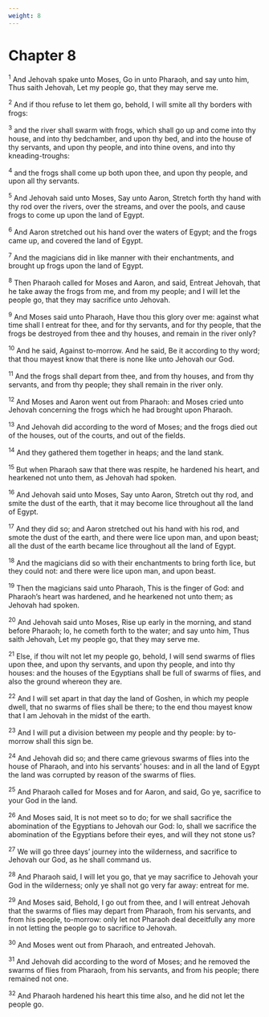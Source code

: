 ```yaml
---
weight: 8
---
```


# Chapter 8

<sup>1</sup> And Jehovah spake unto Moses, Go in unto Pharaoh, and say unto him, Thus saith Jehovah, Let my people go, that they may serve me. 

<sup>2</sup> And if thou refuse to let them go, behold, I will smite all thy borders with frogs: 

<sup>3</sup> and the river shall swarm with frogs, which shall go up and come into thy house, and into thy bedchamber, and upon thy bed, and into the house of thy servants, and upon thy people, and into thine ovens, and into thy kneading-troughs: 

<sup>4</sup> and the frogs shall come up both upon thee, and upon thy people, and upon all thy servants. 

<sup>5</sup> And Jehovah said unto Moses, Say unto Aaron, Stretch forth thy hand with thy rod over the rivers, over the streams, and over the pools, and cause frogs to come up upon the land of Egypt. 

<sup>6</sup> And Aaron stretched out his hand over the waters of Egypt; and the frogs came up, and covered the land of Egypt. 

<sup>7</sup> And the magicians did in like manner with their enchantments, and brought up frogs upon the land of Egypt. 

<sup>8</sup> Then Pharaoh called for Moses and Aaron, and said, Entreat Jehovah, that he take away the frogs from me, and from my people; and I will let the people go, that they may sacrifice unto Jehovah. 

<sup>9</sup> And Moses said unto Pharaoh, Have thou this glory over me: against what time shall I entreat for thee, and for thy servants, and for thy people, that the frogs be destroyed from thee and thy houses, and remain in the river only? 

<sup>10</sup> And he said, Against to-morrow. And he said, Be it according to thy word; that thou mayest know that there is none like unto Jehovah our God. 

<sup>11</sup> And the frogs shall depart from thee, and from thy houses, and from thy servants, and from thy people; they shall remain in the river only. 

<sup>12</sup> And Moses and Aaron went out from Pharaoh: and Moses cried unto Jehovah concerning the frogs which he had brought upon Pharaoh. 

<sup>13</sup> And Jehovah did according to the word of Moses; and the frogs died out of the houses, out of the courts, and out of the fields. 

<sup>14</sup> And they gathered them together in heaps; and the land stank. 

<sup>15</sup> But when Pharaoh saw that there was respite, he hardened his heart, and hearkened not unto them, as Jehovah had spoken. 

<sup>16</sup> And Jehovah said unto Moses, Say unto Aaron, Stretch out thy rod, and smite the dust of the earth, that it may become lice throughout all the land of Egypt. 

<sup>17</sup> And they did so; and Aaron stretched out his hand with his rod, and smote the dust of the earth, and there were lice upon man, and upon beast; all the dust of the earth became lice throughout all the land of Egypt. 

<sup>18</sup> And the magicians did so with their enchantments to bring forth lice, but they could not: and there were lice upon man, and upon beast. 

<sup>19</sup> Then the magicians said unto Pharaoh, This is the finger of God: and Pharaoh’s heart was hardened, and he hearkened not unto them; as Jehovah had spoken. 

<sup>20</sup> And Jehovah said unto Moses, Rise up early in the morning, and stand before Pharaoh; lo, he cometh forth to the water; and say unto him, Thus saith Jehovah, Let my people go, that they may serve me. 

<sup>21</sup> Else, if thou wilt not let my people go, behold, I will send swarms of flies upon thee, and upon thy servants, and upon thy people, and into thy houses: and the houses of the Egyptians shall be full of swarms of flies, and also the ground whereon they are. 

<sup>22</sup> And I will set apart in that day the land of Goshen, in which my people dwell, that no swarms of flies shall be there; to the end thou mayest know that I am Jehovah in the midst of the earth. 

<sup>23</sup> And I will put a division between my people and thy people: by to-morrow shall this sign be. 

<sup>24</sup> And Jehovah did so; and there came grievous swarms of flies into the house of Pharaoh, and into his servants’ houses: and in all the land of Egypt the land was corrupted by reason of the swarms of flies. 

<sup>25</sup> And Pharaoh called for Moses and for Aaron, and said, Go ye, sacrifice to your God in the land. 

<sup>26</sup> And Moses said, It is not meet so to do; for we shall sacrifice the abomination of the Egyptians to Jehovah our God: lo, shall we sacrifice the abomination of the Egyptians before their eyes, and will they not stone us? 

<sup>27</sup> We will go three days’ journey into the wilderness, and sacrifice to Jehovah our God, as he shall command us. 

<sup>28</sup> And Pharaoh said, I will let you go, that ye may sacrifice to Jehovah your God in the wilderness; only ye shall not go very far away: entreat for me. 

<sup>29</sup> And Moses said, Behold, I go out from thee, and I will entreat Jehovah that the swarms of flies may depart from Pharaoh, from his servants, and from his people, to-morrow: only let not Pharaoh deal deceitfully any more in not letting the people go to sacrifice to Jehovah. 

<sup>30</sup> And Moses went out from Pharaoh, and entreated Jehovah. 

<sup>31</sup> And Jehovah did according to the word of Moses; and he removed the swarms of flies from Pharaoh, from his servants, and from his people; there remained not one. 

<sup>32</sup> And Pharaoh hardened his heart this time also, and he did not let the people go. 


